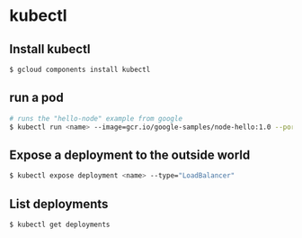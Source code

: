 # kubectl

## Install kubectl
```sh
$ gcloud components install kubectl
```

## run a pod
```sh
# runs the "hello-node" example from google
$ kubectl run <name> --image=gcr.io/google-samples/node-hello:1.0 --port=8080
```

## Expose a deployment to the outside world
```sh
$ kubectl expose deployment <name> --type="LoadBalancer"
```

## List deployments
```sh
$ kubectl get deployments
```
